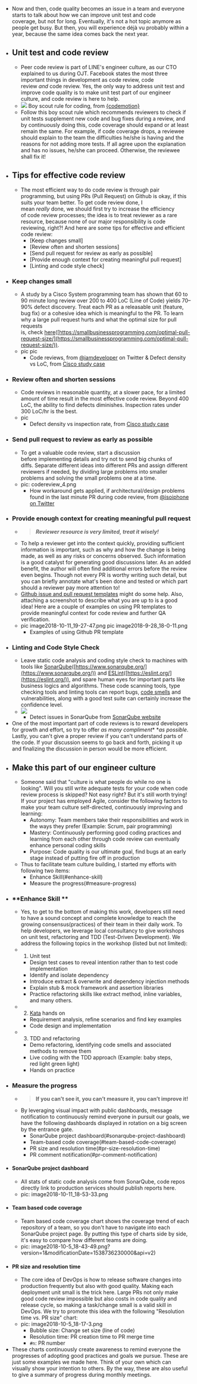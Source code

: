 - Now and then, code quality becomes an issue in a team and everyone starts to talk about how we can improve unit test and code coverage, but not for long. Eventually, it's not a hot topic anymore as people get busy. But then, you will experience déjà vu probably within a year, because the same idea comes back the next year.
- ## Unit test and code review
	- Peer code review is part of LINE's engineer culture, as our CTO explained to us during OJT. Facebook states the most three important things in development as code review, code review *and* code review. Yes, the only way to address unit test and improve code quality is to make unit test part of our engineer culture, and code review is here to help.
	- ![](https://cdn-images-1.medium.com/max/1600/1*ku5a8sk61smgtNYbfU7SLw.jpeg)
	  Boy scout rule for coding, from [{codemotion}](https://codemotionworld.com/)
	- Follow this boy scout rule which recommends reviewers to check if unit tests supplement new code and bug fixes during a review, and by continuously doing this, code coverage should expand or at least remain the same. For example, if code coverage drops, a reviewee should explain to the team the difficulties he/she is having and the reasons for not adding more tests. If all agree upon the explanation and has no issues, he/she can proceed. Otherwise, the reviewee shall fix it!
- ## Tips for effective code review
	- The most efficient way to do code review is through pair programming, but using PRs (Pull Request) on Github is okay, if this suits your team better. To get code review done, I mean *really* done, we should first try to increase the efficiency of code review processes; the idea is to treat reviewer as a rare resource, because none of our major responsibility is code reviewing, right?!
	  And here are some tips for effective and efficient code review:
	  * [Keep changes small]
	  * [Review often and shorten sessions]
	  * [Send pull request for review as early as possible]
	  * [Provide enough context for creating meaningful pull request]
	  * [Linting and code style check]
- ### Keep changes small
	- A study by a Cisco System programming team has shown that 60 to 90 minute long review over 200 to 400 LoC (Line of Code) yields 70–90% defect discovery. Treat each PR as a releasable unit (feature, bug fix) or a cohesive idea which is meaningful to the PR. To learn why a large pull request hurts and what the optimal size for pull requests is, check [here](https://smallbusinessprogramming.com/optimal-pull-request-size/)([https://smallbusinessprogramming.com/optimal-pull-request-size/](https://smallbusinessprogramming.com/optimal-pull-request-size/)).
	- pic
	  pic
		- Code reviews, from [@iamdeveloper](https://twitter.com/iamdevloper) on Twitter & Defect density vs LoC, from [Cisco study case](https://smartbear.com/learn/code-review/best-practices-for-peer-code-review/)
- ### Review often and shorten sessions
	- Code reviews in reasonable quantity, at a slower pace, for a limited amount of time result in the most effective code review. Beyond 400 LoC, the ability to find defects diminishes. Inspection rates under 300 LoC/hr is the best.
	- pic
		- Defect density vs inspection rate, from [Cisco study case](https://smartbear.com/learn/code-review/best-practices-for-peer-code-review/)
- ### Send pull request to review as early as possible
	- To get a valuable code review, start a discussion before implementing details and try not to send big chunks of diffs. Separate different ideas into different PRs and assign different reviewers if needed, by dividing large problems into smaller problems and solving the small problems one at a time.
	- pic: codereview_4.png
		- How workaround gets applied, if architectural/design problems found in the last minute PR during code review, from [@isoiphone on Twitter](https://twitter.com/isoiphone/status/824771226585296896)
- ### Provide enough context for creating meaningful pull request
	- >***Reviewer resource is very limited, treat it wisely!***
	- To help a reviewer get into the context quickly, providing sufficient information is important, such as why and how the change is being made, as well as any risks or concerns observed. Such information is a good catalyst for generating good discussions later. As an added benefit, the author will often find additional errors before the review even begins. Though not every PR is worthy writing such detail, but you can briefly annotate what's been done and tested or which part should a reviewer pay more attention to!
	- [Github issue and pull request templates](https://blog.github.com/2016-02-17-issue-and-pull-request-templates/) might do some help. Also, attaching a screenshot to describe what you are up to is a good idea! Here are a couple of examples on using PR templates to provide meaningful context for code review and further QA verification.
	- pic image2018-10-11_19-27-47.png
	  pic image2018-9-28_18-0-11.png
		- Examples of using Github PR template
- ### Linting and Code Style Check
	- Leave static code analysis and coding style check to machines with tools like [SonarQube](https://www.sonarqube.org/)([https://www.sonarqube.org/](https://www.sonarqube.org/)) and [ESLint](https://eslint.org/)([https://eslint.org/](https://eslint.org/)), and spare human eyes for important parts like business logics and algorithms. These code scanning tools, type checking tools and linting tools can report bugs, [code smells](https://en.wikipedia.org/wiki/Code_smell) and vulnerabilities, along with a good test suite can certainly increase the confidence level.
	- ![](https://engineering.linecorp.com/wp-content/uploads/2018/10/24/1540351983588.png)
		- Detect issues in SonarQube from [SonarQube website](https://www.sonarqube.org/)
- One of the most important part of code reviews is to reward developers for growth and effort, so try to offer *as many compliment** **as possible*.
  Lastly, you can't give a proper review if you can't understand parts of the code. If your discussion seems to go back and forth, picking it up and finalizing the discussion in person would be more efficient.
- ## Make this part of our engineer culture
	- Someone said that "culture is what people do while no one is looking". Will you still write adequate tests for your code when code review process is skipped? Not easy right? But it's still worth trying! If your project has employed Agile, consider the following factors to make your team culture self-directed, continuously improving and learning:
	  * Autonomy: Team members take their responsibilities and work in the ways they prefer (Example: Scrum, pair programming)
	  * Mastery: Continuously performing good coding practices and learning from each other through code review can eventually enhance personal coding skills
	  * Purpose: Code quality is our ultimate goal, find bugs at an early stage instead of putting fire off in production
	- Thus to facilitate team culture building, I started my efforts with following two items:
	  * Enhance Skill(#enhance-skill)
	  * Measure the progress(#measure-progress)
- ### **Enhance Skill **
	- Yes, to get to the bottom of making this work, developers still need to have a sound concept and complete knowledge to reach the growing consensus(practices) of their team in their daily work. To help developers, we leverage local consultancy to give workshops on unit test, refactoring and TDD (Test-Driven Development). 
	  We address the following topics in the workshop (listed but not limited):
	- 1. Unit test
	  * Design test cases to reveal intention rather than to test code implementation
	  * Identify and isolate dependency
	  * Introduce extract & overwrite and dependency injection methods
	  * Explain stub & mock framework and assertion libraries
	  * Practice refactoring skills like extract method, inline variables, and many others.
	- 2. [Kata](https://en.wikipedia.org/wiki/Kata_(programming)) hands on
	  * Requirement analysis, refine scenarios and find key examples
	  * Code design and implementation
	- 3. TDD and refactoring
	  * Demo refactoring, identifying code smells and associated methods to remove them
	  * Live coding with the TDD approach (Example: baby steps, red light green light)
	  * Hands on practice
- ### **Measure the progress**
	- >**If you can’t see it, you can’t measure it, you can’t improve it!**
	- By leveraging visual impact with public dashboards, message notification to continuously remind everyone in pursuit our goals, we have the following dashboards displayed in rotation on a big screen by the entrance gate.
	  * SonarQube project dashboard(#sonarqube-project-dashboard)
	  * Team-based code coverage(#team-based-code-coverage)
	  * PR size and resolution time(#pr-size-resolution-time)
	  * PR comment notification(#pr-comment-notification)
- #### SonarQube project dashboard
	- All stats of static code analysis come from SonarQube, code repos directly link to production services should publish reports here.
	- pic: image2018-10-11_18-53-33.png
- #### Team based code coverage
	- Team based code coverage chart shows the coverage trend of each repository of a team, so you don't have to navigate into each SonarQube project page. By putting this type of charts side by side, it's easy to compare how different teams are doing.
	- pic: image2018-10-5_18-43-49.png?version=1&modificationDate=1538736230000&api=v2)
- #### PR size and resolution time
	- The core idea of DevOps is how to release software changes into production frequently but also with good quality. Making each deployment unit small is the trick here. Large PRs not only make good code review impossible but also costs in code quality and release cycle, so making a task/change small is a valid skill in DevOps. We try to promote this idea with the following "Resolution time vs. PR size" chart:
	- pic: image2018-10-5_18-17-3.png
		- Bubble size: Change set size (line of code)
		- Resolution time: PR creation time to PR merge time
		- `#n`: PR number
- These charts continuously create awareness to remind everyone the progresses of adopting good practices and goals we pursue. These are just some examples we made here. Think of your own which can visually show your intention to others. By the way, these are also useful to give a summary of progress during monthly meetings.